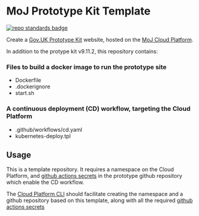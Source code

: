 # MoJ Prototype Kit Template

[![repo standards badge](https://img.shields.io/badge/dynamic/json?color=blue&style=for-the-badge&logo=github&label=MoJ%20Compliant&query=%24.data%5B%3F%28%40.name%20%3D%3D%20%22moj-prototype-template%22%29%5D.status&url=https%3A%2F%2Foperations-engineering-reports.cloud-platform.service.justice.gov.uk%2Fgithub_repositories)](https://operations-engineering-reports.cloud-platform.service.justice.gov.uk/github_repositories#moj-prototype-template "Link to report")

Create a [Gov.UK Prototype Kit] website, hosted on the [MoJ Cloud Platform].

In addition to the protype kit v9.11.2, this repository contains:

### Files to build a docker image to run the prototype site

* Dockerfile
* .dockerignore
* start.sh

### A continuous deployment (CD) workflow, targeting the Cloud Platform

* .github/workflows/cd.yaml
* kubernetes-deploy.tpl

## Usage

This is a template repository. It requires a namespace on the Cloud Platform, and [github actions secrets] in the prototype github repository which enable the CD workflow.

The [Cloud Platform CLI] should facilitate creating the namespace and a github repository based on this template, along with all the required [github actions secrets]

[Gov.UK Prototype Kit]: https://govuk-prototype-kit.herokuapp.com/docs
[MoJ Cloud Platform]: https://user-guide.cloud-platform.service.justice.gov.uk/documentation/concepts/about-the-cloud-platform.html
[Cloud Platform CLI]: https://user-guide.cloud-platform.service.justice.gov.uk/documentation/getting-started/cloud-platform-cli.html
[github actions secrets]: https://docs.github.com/en/actions/reference/encrypted-secrets
